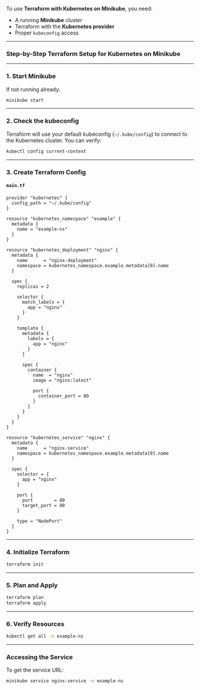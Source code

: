 To use **Terraform with Kubernetes on Minikube**, you need:

* A running **Minikube** cluster
* Terraform with the **Kubernetes provider**
* Proper `kubeconfig` access

---

### Step-by-Step Terraform Setup for Kubernetes on Minikube

---

### 1. **Start Minikube**

If not running already:

```bash
minikube start
```

---

### 2. **Check the kubeconfig**

Terraform will use your default kubeconfig (`~/.kube/config`) to connect to the Kubernetes cluster. You can verify:

```bash
kubectl config current-context
```

---

### 3. **Create Terraform Config**

#### `main.tf`

```hcl
provider "kubernetes" {
  config_path = "~/.kube/config"
}

resource "kubernetes_namespace" "example" {
  metadata {
    name = "example-ns"
  }
}

resource "kubernetes_deployment" "nginx" {
  metadata {
    name      = "nginx-deployment"
    namespace = kubernetes_namespace.example.metadata[0].name
  }

  spec {
    replicas = 2

    selector {
      match_labels = {
        app = "nginx"
      }
    }

    template {
      metadata {
        labels = {
          app = "nginx"
        }
      }

      spec {
        container {
          name  = "nginx"
          image = "nginx:latest"

          port {
            container_port = 80
          }
        }
      }
    }
  }
}

resource "kubernetes_service" "nginx" {
  metadata {
    name      = "nginx-service"
    namespace = kubernetes_namespace.example.metadata[0].name
  }

  spec {
    selector = {
      app = "nginx"
    }

    port {
      port        = 80
      target_port = 80
    }

    type = "NodePort"
  }
}
```

---

### 4. **Initialize Terraform**

```bash
terraform init
```

---

### 5. **Plan and Apply**

```bash
terraform plan
terraform apply
```

---

### 6. **Verify Resources**

```bash
kubectl get all -n example-ns
```

---

### Accessing the Service

To get the service URL:

```bash
minikube service nginx-service -n example-ns
```

